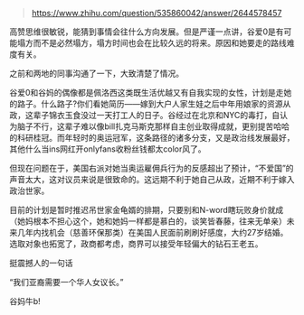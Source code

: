 > https://www.zhihu.com/question/535860042/answer/2644578457





高赞思维很敏锐，能猜到事情会往什么方向发展。但是严谨一点讲，谷爱0是有可能塌方而不是必然塌方，塌方时间也会在比较久远的将来。原因和她要走的路线难度有关。

之前和两地的同事沟通了一下，大致清楚了情况。

谷爱0和谷妈的偶像都是佩洛西这类既生活优越又有自我实现的女性，计划是走她的路子。什么路子?你们看她简历——嫁到大户人家生娃之后中年用娘家的资源从政，这辈子锦衣玉食没过一天打工人的日子。谷经过在北京和NYC的毒打，自认为脑子不行，这辈子难以像bill扎克马斯克那样自主创业取得成就，更别提苦哈哈的科研桂冠。而年轻时的奥运冠军，这条路径的诸多分支，又是政治线发展最好，其他什么当ins网红开onlyfans收粉丝钱都太color风了。

但现在问题在于，美国右派对她当奥运雇佣兵行为的反感超出了预计，“不爱国”的声音太大，这对议员来说是很致命的。这远期不利于她自己从政，近期不利于嫁入政治世家。

目前的计划是暂时推迟吊世家金龟婿的排期，只要别和N-word瞎玩败身价就成（她妈根本不担心这个，她和她妈一样都是慕白的，谈笑皆春藤，往来无单亲）未来几年内找机会（慈善环保那类）在美国人民面前刷刷好感度，大约27岁结婚。选取对象也拓宽了，政商都考虑，商界可以接受年轻偏大的钻石王老五。

挺震撼人的一句话

“我们亚裔需要一个华人女议长。”

谷妈牛b!




